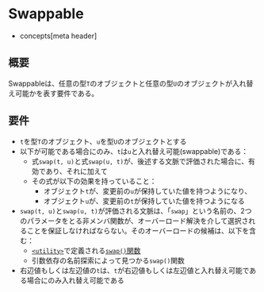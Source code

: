 # Swappable
* concepts[meta header]

## 概要
Swappableは、任意の型`T`のオブジェクトと任意の型`U`のオブジェクトが入れ替え可能かを表す要件である。


## 要件
- `t`を型`T`のオブジェクト、`u`を型`U`のオブジェクトとする
- 以下が可能である場合にのみ、`t`は`u`と入れ替え可能(swappable)である：
    - 式`swap(t, u)`と式`swap(u, t)`が、後述する文脈で評価された場合に、有効であり、それに加えて
	- その式が以下の効果を持っていること：
	    - オブジェクト`t`が、変更前の`u`が保持していた値を持つようになり、
		- オブジェクト`u`が、変更前の`t`が保持していた値を持つようになる
- `swap(t, u)`と`swap(u, t)`が評価される文脈は、「`swap`」という名前の、2つのパラメータをとる非メンバ関数が、オーバーロード解決を介して選択されることを保証しなければならない。そのオーバーロードの候補は、以下を含む：
    - [`<utility>`](/reference/utility.md)で定義される[`swap()`関数](/reference/utility/swap.md)
	- 引数依存の名前探索によって見つかる`swap()`関数
- 右辺値もしくは左辺値の`t`は、`t`が右辺値もしくは左辺値と入れ替え可能である場合にのみ入れ替え可能である

